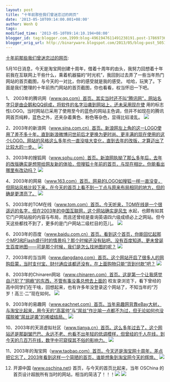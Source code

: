 ```yaml
---
layout: post
title: "十年前那些我们曾迷恋过的网页"
date: '2013-05-10T09:14:00.001+08:00'
author: Wenh Q
tags:
modified_time: '2013-05-10T09:14:10.194+08:00'
blogger_id: tag:blogger.com,1999:blog-4961947611491238191.post-1786973643519604401
blogger_orig_url: http://binaryware.blogspot.com/2013/05/blog-post_5051.html
---
```

[十年前那些我们曾迷恋过的网页](http://www.oschina.net/news/40374/web-pages-10-years-ago):

5月10日消息，今天是淘宝网创建十周年，借着十周年的由头，我努力回想着十年前我在互联网上干些什么，乘着机器猫的“时光机”，我回到过去弄了一些当年热门网站的首页截图，与今天的一对比，你的感受就是我的感受。
哈哈，玩笑了。下面是我们整理的十年前热门网站的首页截图，你也看看，权当怀旧一下吧。

1、
2003年的腾讯网（www.qq.com）首页。其实当时还不叫“腾讯网”，网站名字只是由企鹅和QQ组成，将软件的名字沿袭到网站上，还未采用现在使
用的标志性LOGO。当时网站已采用了使用至今的蓝色的网站主色调，但并不如现在的腾讯网首页纯粹，蓝色之外，还夹杂着黄色、粉色等杂色，显得比较凌乱。
![](http://static.oschina.net/uploads/img/201305/10074759_Ryem.jpg)

2、2003年的新浪网（www.sina.com.cn）首页。新浪网左上角的这一LOGO使用了差不多十年，直到新浪微博问世前后才更换为更时尚、更丰满的现在使用的这个LOGO。网站的风格这么多年也一直没啥大变化，直到去年的改版，才算迈出了比较大的一步。
![](http://static.oschina.net/uploads/img/201305/10074759_y3vw.jpg)

3、2003年的搜狐网（www.sohu.com）首页。新浪网执拗了那么多年后，去年的改版确实是想带给网友新的体验，但搜狐十年前的首页，与现在相比，你能看出哪里有改动吗？
![](http://static.oschina.net/uploads/img/201305/10074759_c1cn.jpg)

4、2003年的网易（www.163.com）首页。网易的LOGO如搜狐一样一直没变，但网站风格比较下来，在今天的首页上看不到一丁点与原来布局相同的地方，但的确是更漂亮了。
![](http://static.oschina.net/uploads/img/201305/10074759_yfkg.jpg)

5、2003年的TOM在线（www.tom.com）首页。今天听来，TOM在线是一个很遥远的名字，但在2003年的中国互联网，这个网站确实是风生
水起，也颇有如其它门户网站般的内容与布局，而且还曾经是查询英语四六级成绩必上之网站。但今天这些都找不到了，更多的是门户网站二级栏目的范儿。
![](http://static.oschina.net/uploads/img/201305/10074759_TFjf.jpg)

6、2003年的百度（www.baidu.com.cn）首页。看到这个首页，你能回忆起那个MP3和Flash盛行时的情景吗？那个时候还没有贴吧、没有百度知道、更未曾诞生百度地图——可是那个时候，我们是怎么找地图的呢？
![](http://static.oschina.net/uploads/img/201305/10074759_aapl.jpg)

7、2003年的当当网（www.dangdang.com）首页。这个网站开启了很多人的网购启蒙，当时支付宝、财付通应该都还没有，在上面购物只能“货到付款”吧？
![](http://static.oschina.net/uploads/img/201305/10074759_ovaC.jpg)

8、2003年的Chinaren网站（www.chinaren.com）首页。这是第一个让我感觉自己犯了“网瘾”的东西，不管有事没事总想去上面的
校友录浏览下，看下曾经的高中同学们在干啥，回想起来，也有许多年没登录这个网站了，不知当年的“万岁！高三·二”现在如何。
![](http://static.oschina.net/uploads/img/201305/10074759_w8Nl.jpg)

9、2003年的易趣网（www.eachnet.com）首页。当年易趣网背靠eBay大树，与淘宝比起来，用今天的“高富帅”与“屌丝”作比喻一点都不为过，但无论如何也没摆脱被“屌丝逆袭”的唏嘘结局。
![](http://static.oschina.net/uploads/img/201305/10074759_gEDu.jpg)

10、2003年的天涯虚拟社区（www.tianya.cn）首页。这么多年过去了，这个网站还是那副皱巴巴、永远不老、也看不出年轻的低调模样，但曾经的千人在线，到今天的几百万在线，数字中可窥探其不俗的影响力。
![](http://static.oschina.net/uploads/img/201305/10074759_RS8x.jpg)

11、2003年的淘宝网（www.taobao.com）首页。今天还是淘宝网十周年，差点把它忘了，2003年看到这样一个简陋的首页，谁能想象到淘宝网今天的辉煌。
![](http://static.oschina.net/uploads/img/201305/10074759_L5fL.jpg)

12. 开源中国 (www.oschina.net) 首页，与今天的首页比起来，当年 OSChina
的首页设计超脱所有当时的网站，相当的简洁了！！！![](http://www.oschina.net/img/face/002.gif)
![](http://static.oschina.net/uploads/space/2013/0510/074716_Uzzf_12.png)

